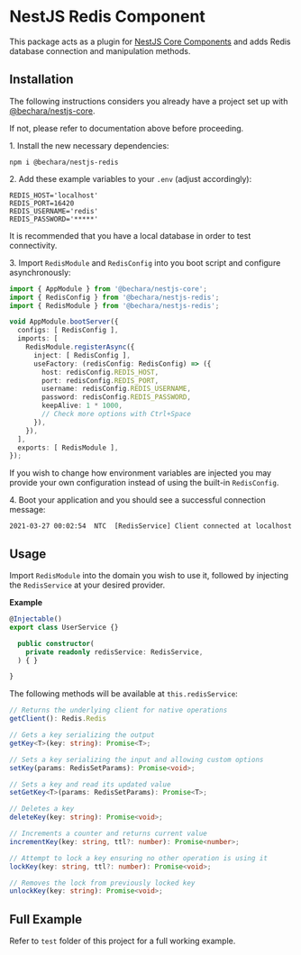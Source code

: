 # NestJS Redis Component

This package acts as a plugin for [NestJS Core Components](https://github.com/etienne-bechara/nestjs-core) and adds Redis database connection and manipulation methods.


## Installation

The following instructions considers you already have a project set up with [@bechara/nestjs-core](https://www.npmjs.com/package/@bechara/nestjs-core).

If not, please refer to documentation above before proceeding.


1\. Install the new necessary dependencies:

```
npm i @bechara/nestjs-redis
```


2\. Add these example variables to your `.env` (adjust accordingly):

```
REDIS_HOST='localhost'
REDIS_PORT=16420
REDIS_USERNAME='redis'
REDIS_PASSWORD='*****'
```

It is recommended that you have a local database in order to test connectivity.


3\. Import `RedisModule` and `RedisConfig` into you boot script and configure asynchronously:

```ts
import { AppModule } from '@bechara/nestjs-core';
import { RedisConfig } from '@bechara/nestjs-redis';
import { RedisModule } from '@bechara/nestjs-redis';

void AppModule.bootServer({
  configs: [ RedisConfig ],
  imports: [
    RedisModule.registerAsync({
      inject: [ RedisConfig ],
      useFactory: (redisConfig: RedisConfig) => ({
        host: redisConfig.REDIS_HOST,
        port: redisConfig.REDIS_PORT,
        username: redisConfig.REDIS_USERNAME,
        password: redisConfig.REDIS_PASSWORD,
        keepAlive: 1 * 1000,
        // Check more options with Ctrl+Space
      }),
    }),
  ],
  exports: [ RedisModule ],
});
```

If you wish to change how environment variables are injected you may provide your own configuration instead of using the built-in `RedisConfig`.


4\. Boot your application and you should see a successful connection message:

```
2021-03-27 00:02:54  NTC  [RedisService] Client connected at localhost
```


## Usage

Import `RedisModule` into the domain you wish to use it, followed by injecting the `RedisService` at your desired provider.

**Example**

```ts
@Injectable()
export class UserService {}

  public constructor(
    private readonly redisService: RedisService,
  ) { }

}
```

The following methods will be available at `this.redisService`:

```ts
// Returns the underlying client for native operations
getClient(): Redis.Redis

// Gets a key serializing the output
getKey<T>(key: string): Promise<T>;

// Sets a key serializing the input and allowing custom options
setKey(params: RedisSetParams): Promise<void>;

// Sets a key and read its updated value
setGetKey<T>(params: RedisSetParams): Promise<T>;

// Deletes a key
deleteKey(key: string): Promise<void>;

// Increments a counter and returns current value
incrementKey(key: string, ttl?: number): Promise<number>;

// Attempt to lock a key ensuring no other operation is using it
lockKey(key: string, ttl?: number): Promise<void>;

// Removes the lock from previously locked key
unlockKey(key: string): Promise<void>;
```

## Full Example

Refer to `test` folder of this project for a full working example.

